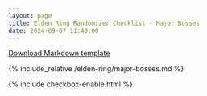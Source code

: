 ```yaml
---
layout: page
title: Elden Ring Randomizer Checklist - Major Bosses
date: 2024-09-07 11:40:00
---
```


[Download Markdown template](https://github.com/Zakkaruu/the-stone-tablet/raw/main/_posts/elden-ring/major-bosses.md)

{% include_relative /elden-ring/major-bosses.md %}

{% include checkbox-enable.html %}
